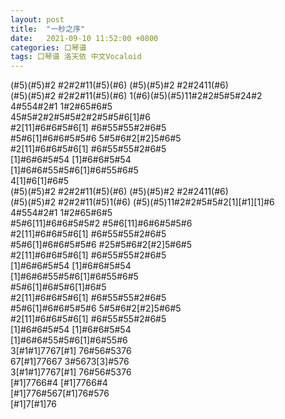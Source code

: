 ```yaml
---
layout: post
title:  "一秒之序"
date:   2021-09-10 11:52:00 +0800
categories: 口琴谱
tags: 口琴谱 洛天依 中文Vocaloid
---
```

(#5)(#5)#2 #2#2#11(#5)(#6) (#5)(#5)#2 #2#2411(#6)  
(#5)(#5)#2 #2#2#11(#5)(#6) 1(#6)(#5)(#5)11#2#2#5#5#24#2  
4#554#2#1 1#2#65#6#5  
45#5#2#2#5#5#2#2#5#5#6[1]#6  
\#2[11]#6#6#5#6[1] #6#55#55#2#6#5  
\#5#6[1]#6#6#5#5#6 5#5#6#2[#2]5#6#5  
\#2[11]#6#6#5#6[1] #6#55#55#2#6#5  
[1]#6#6#5#54 [1]#6#6#5#54  
[1]#6#6#55#5#6[1]#6#55#6#5  
4[1]#6[1]#6#5  
(#5)(#5)#2 #2#2#11(#5)(#6) (#5)(#5)#2 #2#2411(#6)  
(#5)(#5)#2 #2#2#11(#5)1(#6) (#5)(#5)11#2#2#5#5#2[1][#1][1]#6  
4#554#2#1 1#2#65#6#5  
\#5#6[11]#6#6#5#5#2 #5#6[11]#6#6#5#5#6  
\#2[11]#6#6#5#6[1] #6#55#55#2#6#5  
\#5#6[1]#6#6#5#5#6 #25#5#6#2[#2]5#6#5  
\#2[11]#6#6#5#6[1] #6#55#55#2#6#5  
[1]#6#6#5#54 [1]#6#6#5#54  
[1]#6#6#55#5#6[1]#6#55#6#5  
\#5#6[1]#6#5#6[1]#6#5  
\#2[11]#6#6#5#6[1] #6#55#55#2#6#5  
\#5#6[1]#6#6#5#5#6 5#5#6#2[#2]5#6#5  
\#2[11]#6#6#5#6[1] #6#55#55#2#6#5  
[1]#6#6#5#54 [1]#6#6#5#54  
[1]#6#6#55#5#6[1]#6#55#6  
3[#1#1]7767[#1] 76#56#5376  
67[#1]77667 3#5673[3]#576  
3[#1#1]7767[#1] 76#56#5376  
[#1]7766#4 [#1]7766#4  
[#1]776#567[#1]76#576  
[#1]7[#1]76  